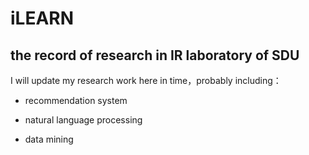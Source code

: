 # iLEARN
## the record of research in IR laboratory of SDU

I will update my research work here in time，probably including：

* recommendation system

* natural language processing

* data mining



